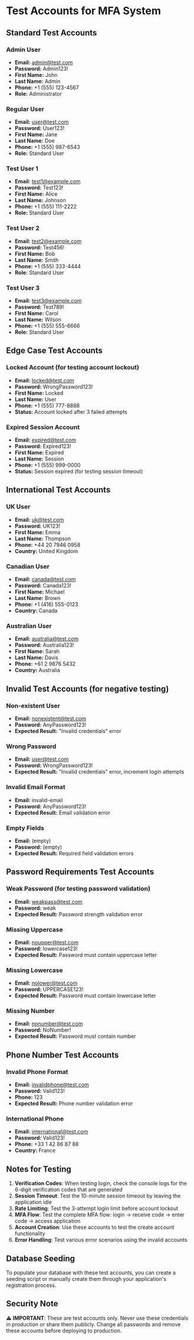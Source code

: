 # Test Accounts for MFA System

## Standard Test Accounts

### Admin User
- **Email:** admin@test.com
- **Password:** Admin123!
- **First Name:** John
- **Last Name:** Admin
- **Phone:** +1 (555) 123-4567
- **Role:** Administrator

### Regular User
- **Email:** user@test.com
- **Password:** User123!
- **First Name:** Jane
- **Last Name:** Doe
- **Phone:** +1 (555) 987-6543
- **Role:** Standard User

### Test User 1
- **Email:** test1@example.com
- **Password:** Test123!
- **First Name:** Alice
- **Last Name:** Johnson
- **Phone:** +1 (555) 111-2222
- **Role:** Standard User

### Test User 2
- **Email:** test2@example.com
- **Password:** Test456!
- **First Name:** Bob
- **Last Name:** Smith
- **Phone:** +1 (555) 333-4444
- **Role:** Standard User

### Test User 3
- **Email:** test3@example.com
- **Password:** Test789!
- **First Name:** Carol
- **Last Name:** Wilson
- **Phone:** +1 (555) 555-6666
- **Role:** Standard User

## Edge Case Test Accounts

### Locked Account (for testing account lockout)
- **Email:** locked@test.com
- **Password:** WrongPassword123!
- **First Name:** Locked
- **Last Name:** User
- **Phone:** +1 (555) 777-8888
- **Status:** Account locked after 3 failed attempts

### Expired Session Account
- **Email:** expired@test.com
- **Password:** Expired123!
- **First Name:** Expired
- **Last Name:** Session
- **Phone:** +1 (555) 999-0000
- **Status:** Session expired (for testing session timeout)

## International Test Accounts

### UK User
- **Email:** uk@test.com
- **Password:** UK123!
- **First Name:** Emma
- **Last Name:** Thompson
- **Phone:** +44 20 7946 0958
- **Country:** United Kingdom

### Canadian User
- **Email:** canada@test.com
- **Password:** Canada123!
- **First Name:** Michael
- **Last Name:** Brown
- **Phone:** +1 (416) 555-0123
- **Country:** Canada

### Australian User
- **Email:** australia@test.com
- **Password:** Australia123!
- **First Name:** Sarah
- **Last Name:** Davis
- **Phone:** +61 2 9876 5432
- **Country:** Australia

## Invalid Test Accounts (for negative testing)

### Non-existent User
- **Email:** nonexistent@test.com
- **Password:** AnyPassword123!
- **Expected Result:** "Invalid credentials" error

### Wrong Password
- **Email:** user@test.com
- **Password:** WrongPassword123!
- **Expected Result:** "Invalid credentials" error, increment login attempts

### Invalid Email Format
- **Email:** invalid-email
- **Password:** AnyPassword123!
- **Expected Result:** Email validation error

### Empty Fields
- **Email:** (empty)
- **Password:** (empty)
- **Expected Result:** Required field validation errors

## Password Requirements Test Accounts

### Weak Password (for testing password validation)
- **Email:** weakpass@test.com
- **Password:** weak
- **Expected Result:** Password strength validation error

### Missing Uppercase
- **Email:** noupper@test.com
- **Password:** lowercase123!
- **Expected Result:** Password must contain uppercase letter

### Missing Lowercase
- **Email:** nolower@test.com
- **Password:** UPPERCASE123!
- **Expected Result:** Password must contain lowercase letter

### Missing Number
- **Email:** nonumber@test.com
- **Password:** NoNumber!
- **Expected Result:** Password must contain number

## Phone Number Test Accounts

### Invalid Phone Format
- **Email:** invalidphone@test.com
- **Password:** Valid123!
- **Phone:** 123
- **Expected Result:** Phone number validation error

### International Phone
- **Email:** international@test.com
- **Password:** Valid123!
- **Phone:** +33 1 42 86 87 88
- **Country:** France

## Notes for Testing

1. **Verification Codes**: When testing login, check the console logs for the 6-digit verification codes that are generated
2. **Session Timeout**: Test the 10-minute session timeout by leaving the application idle
3. **Rate Limiting**: Test the 3-attempt login limit before account lockout
4. **MFA Flow**: Test the complete MFA flow: login → receive code → enter code → access application
5. **Account Creation**: Use these accounts to test the create account functionality
6. **Error Handling**: Test various error scenarios using the invalid accounts

## Database Seeding

To populate your database with these test accounts, you can create a seeding script or manually create them through your application's registration process.

## Security Note

⚠️ **IMPORTANT**: These are test accounts only. Never use these credentials in production or share them publicly. Change all passwords and remove these accounts before deploying to production.
